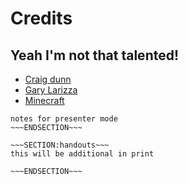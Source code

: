 <!SLIDE>
# Credits #
## Yeah I'm not that talented! ##

* [Craig dunn](https://puppetlabs.com/presentations/designing-puppet-rolesprofiles-pattern)
* [Gary Larizza](https://puppetlabs.com/blog/git-workflows-puppet-and-r10k)
* [Minecraft](http://www.pixelpapercraft.com/print/minecraft-block)




~~~SECTION:notes~~~
notes for presenter mode
~~~ENDSECTION~~~

~~~SECTION:handouts~~~
this will be additional in print

~~~ENDSECTION~~~

